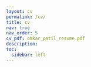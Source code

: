 ```yaml
---
layout: cv
permalink: /cv/
title: cv
nav: true
nav_order: 5
cv_pdf: omkar_patil_resume.pdf
description: 
toc:
  sidebar: left
---
```

